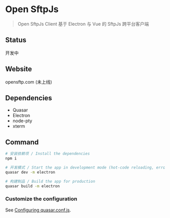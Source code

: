 # Open SftpJs

> Open SftpJs Client 基于 Electron 与 Vue 的 SftpJs 跨平台客户端

## Status

开发中

## Website

opensftp.com (未上线)

## Dependencies

* Quasar
* Electron
* node-pty
* xterm

## Command

``` bash
# 安装依赖项 / Install the dependencies
npm i

# 开发模式 / Start the app in development mode (hot-code reloading, error reporting, etc.)
quasar dev -m electron

# 构建制品 / Build the app for production
quasar build -m electron
```

### Customize the configuration

See [Configuring quasar.conf.js](https://quasar.dev/quasar-cli/quasar-conf-js).
